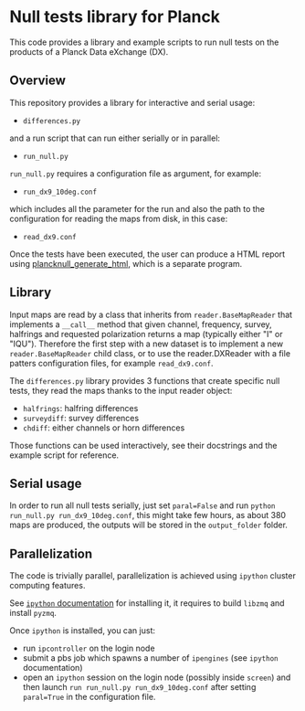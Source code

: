 Null tests library for Planck
=============================

This code provides a library and example scripts to run
null tests on the products of a Planck Data eXchange (DX).

Overview
--------

This repository provides a library for interactive and serial usage:

* `differences.py`

and a run script that can run either serially or in parallel:

* `run_null.py` 

`run_null.py` requires a configuration file as argument, for example:

* `run_dx9_10deg.conf`

which includes all the parameter for the run and also the path to the configuration for
reading the maps from disk, in this case:

* `read_dx9.conf`

Once the tests have been executed, the user can produce a HTML report
using
[plancknull_generate_html](https://github.com/ziotom78/plancknull_generate_html),
which is a separate program.

Library
-------

Input maps are read by a class that inherits from `reader.BaseMapReader` that implements a `__call__` method that given channel, frequency, survey, halfrings and requested polarization returns a map (typically either "I" or "IQU").
Therefore the first step with a new dataset is to implement a new `reader.BaseMapReader` child class, or to 
use the reader.DXReader with a file patters configuration files, for example `read_dx9.conf`.

The `differences.py` library provides 3 functions that create specific null tests, they read the maps thanks to the input reader object:

 * `halfrings`: halfring differences
 * `surveydiff`: survey differences
 * `chdiff`: either channels or horn differences

Those functions can be used interactively, see their docstrings and the example script for reference.

Serial usage
------------

In order to run all null tests serially, just set `paral=False` and run `python run_null.py run_dx9_10deg.conf`, this might take few hours, as about 380 maps are produced, the outputs will be stored in the `output_folder` folder.

Parallelization
---------------

The code is trivially parallel, parallelization is achieved using `ipython` cluster computing features.

See [`ipython` documentation](http://ipython.org/ipython-doc/stable/install/install.html#dependencies-for-ipython-parallel-parallel-computing) for installing it, it requires to build `libzmq` and install `pyzmq`.

Once `ipython` is installed, you can just:
 * run `ipcontroller` on the login node
 * submit a pbs job which spawns a number of `ipengines` (see `ipython` documentation)
 * open an `ipython` session on the login node (possibly inside `screen`) and then launch `run run_null.py run_dx9_10deg.conf` after setting `paral=True` in the configuration file.
